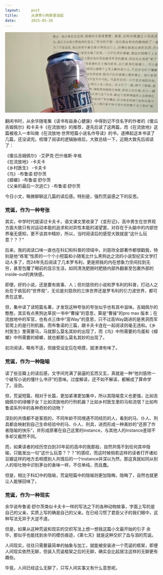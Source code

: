 ```yaml
---
layout:     post
title:      从潦草小狗那里读起
date:       2025-05-26
---
```

![看宇宙](/images/202505/beer-liufang.jpg)


翻闲书时，从余华随笔集《读书有益身心健康》中得到记不住名字的作者的《傻瓜吉姆佩尔》和卡夫卡《在流放地》的推荐，遂先后读了这两篇，而《在流放地》这篇被收入一本叫做《在流放地·世界短篇小说名作导读》的书，遂捧起这本书读了几篇，还没读完。梳理了阅读的逻辑脉络后，大致总结一下，近期大致先后阅读了：

《傻瓜吉姆佩尔》-艾萨克·巴什维斯·辛格  
《在流放地》-卡夫卡  
《乡村医生》 -卡夫卡  
《鸟》-布鲁诺·舒尔茨  
《蟑螂》-布鲁诺·舒尔茨  
《父亲的最后一次逃亡》-布鲁诺·舒尔茨  

今日小文，略微聊聊这几篇的读后感。特别是，强烈荒诞感之下的反思。  

### 荒诞，作为一种夸张

其实，中学时代就读过卡夫卡，语文课文里收录了《变形记》，高中男生在世界观方面大致只有对运动本能的追求和对异性本能的渴望罢，对存在于头脑中的内部世界毫无感知，更不谈其中精妙，所以，当时阅读后的感受大致就是“这什么玩意？？？”

后来，我的阅读口味一直也在科幻和科普的领域中，刘慈欣全部著作都很戳我，特别是他“练笔”性质的一个个小短篇和小随笔比什么黑狗达之流的小说型纪实文学打动人多了，而24年先后阅读了几本罗韦利，更是把我的内在想象力空间拉到无穷，甚至包覆了眼前的显示生活，如同清洗肥肠时肥肠内部外翻甚至包裹外部的inside-out的爽快感。

即便，好的小说，还是要有故事、人；但刘慈欣的小说和罗韦利的科普，打动人之处在于疯狂的“世界观”，无论是刘慈欣的三体世界还是罗韦利的引力波世界，都可贵在这里。

但，集中读了读短篇名著，才发现这种夸张的夸张似乎也有其中滋味。吉姆佩尔的憨憨，其实有点黑狗达草民一书中“曹操”的意思，算是“曹操”的pro max 版本；在流放地中的军官，也有点三体中“高Way”的意思，只不过高Way跳进的是黑洞而军官爬上的是行刑机器。而布鲁诺的三篇，跟卡夫卡连在一起阅读则毫无违和。《乡村医生》里需要马，马就那么莫名其妙的出现了，而《鸟》中所需要的鸟蛋和《蟑螂》中所需要的蟑螂，就也都那么莫名其妙的出现了。

初次阅读，略有不适，但接受设定后在咂摸，就津津有味了。

### 荒诞，作为一种隐喻

读了些豆瓣上的读后感，文字间充满了装逼的玄而又玄，真就是一种“他刘慈欣一个破写小说的懂什么书评”的意味。过度解读，还不如不解读，都解成了算命学了。没劲。

但，荒诞短篇，相对于长篇，更加紧凑更加集中，所以其隐喻意义也更强，比如吉姆佩尔的绿帽子女？比如流放地的行刑机器？比如乡村医生里的马和流氓？比如布鲁诺系列中的各种奇妙的动物？

深刻的共情都不是客观的，不同年龄不同境遇不同经历的人，看到的马、仆人、刑具都会映射到自己生命经验中的马、仆人、刑具，进而形成一种美妙的“还原了作者隐喻的快乐”，并形成原著在自己这里的instance，与其他人的instance差球不多却又截然不同。

而，如果读者的经历空白到20年前的高中的我那般，自然共情不到任何其中隐喻，只能发出一句“这什么玩意？？？”的感叹，而这时候倘若这样的读者打开诸如豆瓣这样的地方去咂摸别人共情后的一个instance并深以为然，那这真就如同从别人的呕吐物中识别茅台的香味一样，不仅单纯，而且蠢。

但是，相比于科幻中的隐喻，荒诞短篇中的隐喻则更加隐晦，隐晦了，自然也就更让人能够回味了。


### 荒诞，作为一种现实

余华说布鲁诺·舒尔茨类似卡夫卡一样的写法之下的各种动物故事，字面上写的是自己的父亲，实质上写的确是自己的父亲。在已经习惯了君臣父子的我们眼中，这种写法无异于大逆不道。

但是，如果从这种荒诞和现实的交织写法上想一想我这篇小文最开始的引子 余华，那似乎也能找到余华的模仿痕迹，《第七天》就是这种交织了血与泪的荒诞。

人间现实，往往只需要最简单的抽象与加工，就能被安装进一个荒诞的框架，即便人间现实依然无聊，但装入荒诞框架之后的无聊，确实会比起居注这样的无聊更有趣些。

毕竟，人间已经这么无聊了，只写人间实事又有什么意思呢。
